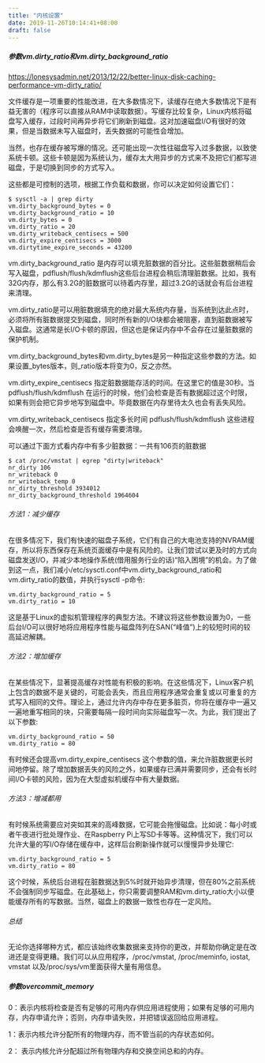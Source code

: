 ```yaml
---
title: "内核设置"
date: 2019-11-26T10:14:41+08:00
draft: false
---
```


##### 参数vm.dirty_ratio和vm.dirty_background_ratio

https://lonesysadmin.net/2013/12/22/better-linux-disk-caching-performance-vm-dirty_ratio/

文件缓存是一项重要的性能改进，在大多数情况下，读缓存在绝大多数情况下是有益无害的（程序可以直接从RAM中读取数据）。写缓存比较复杂，Linux内核将磁盘写入缓存，过段时间再异步将它们刷新到磁盘。这对加速磁盘I/O有很好的效果，但是当数据未写入磁盘时，丢失数据的可能性会增加。

当然，也存在缓存被写爆的情况。还可能出现一次性往磁盘写入过多数据，以致使系统卡顿。这些卡顿是因为系统认为，缓存太大用异步的方式来不及把它们都写进磁盘，于是切换到同步的方式写入。

这些都是可控制的选项，根据工作负载和数据，你可以决定如何设置它们：

```
$ sysctl -a | grep dirty
vm.dirty_background_bytes = 0
vm.dirty_background_ratio = 10
vm.dirty_bytes = 0
vm.dirty_ratio = 20
vm.dirty_writeback_centisecs = 500
vm.dirty_expire_centisecs = 3000
vm.dirtytime_expire_seconds = 43200
```

vm.dirty_background_ratio 是内存可以填充脏数据的百分比。这些脏数据稍后会写入磁盘，pdflush/flush/kdmflush这些后台进程会稍后清理脏数据。比如，我有32G内存，那么有3.2G的脏数据可以待着内存里，超过3.2G的话就会有后台进程来清理。

vm.dirty_ratio是可以用脏数据填充的绝对最大系统内存量，当系统到达此点时，必须将所有脏数据提交到磁盘，同时所有新的I/O块都会被阻塞，直到脏数据被写入磁盘。这通常是长I/O卡顿的原因，但这也是保证内存中不会存在过量脏数据的保护机制。

vm.dirty_background_bytes和vm.dirty_bytes是另一种指定这些参数的方法。如果设置_bytes版本，则_ratio版本将变为0，反之亦然。

vm.dirty_expire_centisecs 指定脏数据能存活的时间。在这里它的值是30秒。当 pdflush/flush/kdmflush 在运行的时候，他们会检查是否有数据超过这个时限，如果有则会把它异步地写到磁盘中。毕竟数据在内存里待太久也会有丢失风险。

vm.dirty_writeback_centisecs 指定多长时间 pdflush/flush/kdmflush 这些进程会唤醒一次，然后检查是否有缓存需要清理。

可以通过下面方式看内存中有多少脏数据：一共有106页的脏数据

```
$ cat /proc/vmstat | egrep "dirty|writeback"
nr_dirty 106
nr_writeback 0
nr_writeback_temp 0
nr_dirty_threshold 3934012
nr_dirty_background_threshold 1964604
```

###### 方法1：减少缓存

在很多情况下，我们有快速的磁盘子系统，它们有自己的大电池支持的NVRAM缓存，所以将东西保存在系统页面缓存中是有风险的。让我们尝试以更及时的方式向磁盘发送I/O，并减少本地操作系统(借用服务行业的话)“陷入困境”的机会。为了做到这一点，我们减小/etc/sysctl.conf中vm.dirty_background_ratio和vm.dirty_ratio的数值，并执行sysctl -p命令:

```
vm.dirty_background_ratio = 5
vm.dirty_ratio = 10
```

这是基于Linux的虚拟机管理程序的典型方法。不建议将这些参数设置为0，一些后台I/O可以很好地将应用程序性能与磁盘阵列在SAN(“峰值”)上的较短时间的较高延迟解耦。

###### 方法2：增加缓存

在某些情况下，显著提高缓存对性能有积极的影响。在这些情况下，Linux客户机上包含的数据不是关键的，可能会丢失，而且应用程序通常会重复或以可重复的方式写入相同的文件。理论上，通过允许内存中存在更多脏页，你将在缓存中一遍又一遍地重写相同的块，只需要每隔一段时间向实际磁盘写一次。为此，我们提出了以下参数:

```
vm.dirty_background_ratio = 50
vm.dirty_ratio = 80
```

有时候还会提高vm.dirty_expire_centisecs 这个参数的值，来允许脏数据更长时间地停留。除了增加数据丢失的风险之外，如果缓存已满并需要同步，还会有长时间I/O卡顿的风险，因为在大型虚拟机缓存中有大量数据。

###### 方法3：增减都用

有时候系统需要应对突如其来的高峰数据，它可能会拖慢磁盘。比如说：每小时或者午夜进行批处理作业、在Raspberry Pi上写SD卡等等。这种情况下，我们可以允许大量的写I/O存储在缓存中，这样后台刷新操作就可以慢慢异步处理它:

```
vm.dirty_background_ratio = 5
vm.dirty_ratio = 80
```

这个时候，系统后台进程在脏数据达到5%时就开始异步清理，但在80%之前系统不会强制同步写磁盘。在此基础上，你只需要调整RAM和vm.dirty_ratio大小以便能缓存所有的写数据。当然，磁盘上的数据一致性也存在一定风险。

###### 总结

无论你选择哪种方式，都应该始终收集数据来支持你的更改，并帮助你确定是在改进还是变得更糟。我们可以从应用程序，/proc/vmstat, /proc/meminfo, iostat, vmstat 以及/proc/sys/vm里面获得大量有用信息。

##### 参数overcommit_memory

0：表示内核将检查是否有足够的可用内存供应用进程使用；如果有足够的可用内存，内存申请允许；否则，内存申请失败，并把错误返回给应用进程。

1：表示内核允许分配所有的物理内存，而不管当前的内存状态如何。

2： 表示内核允许分配超过所有物理内存和交换空间总和的内存。


